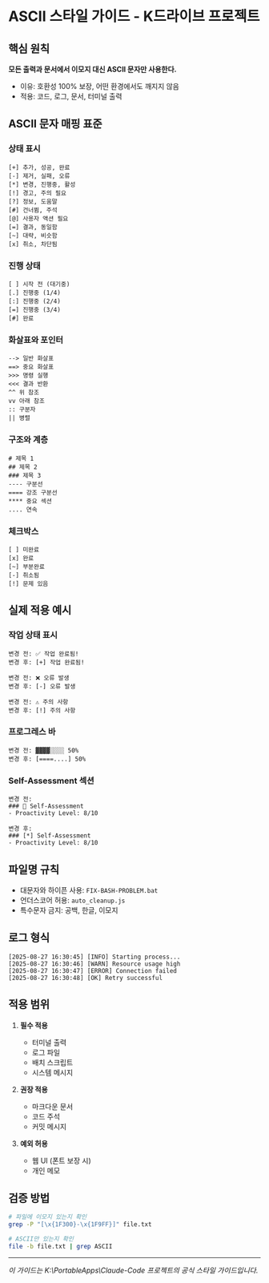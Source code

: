 # ASCII 스타일 가이드 - K드라이브 프로젝트

## 핵심 원칙
**모든 출력과 문서에서 이모지 대신 ASCII 문자만 사용한다.**
- 이유: 호환성 100% 보장, 어떤 환경에서도 깨지지 않음
- 적용: 코드, 로그, 문서, 터미널 출력

## ASCII 문자 매핑 표준

### 상태 표시
```
[+] 추가, 성공, 완료
[-] 제거, 실패, 오류  
[*] 변경, 진행중, 활성
[!] 경고, 주의 필요
[?] 정보, 도움말
[#] 건너뜀, 주석
[@] 사용자 액션 필요
[=] 결과, 동일함
[~] 대략, 비슷함
[x] 취소, 차단됨
```

### 진행 상태
```
[ ] 시작 전 (대기중)
[.] 진행중 (1/4)
[:] 진행중 (2/4)
[=] 진행중 (3/4)
[#] 완료
```

### 화살표와 포인터
```
--> 일반 화살표
==> 중요 화살표
>>> 명령 실행
<<< 결과 반환
^^ 위 참조
vv 아래 참조
:: 구분자
|| 병렬
```

### 구조와 계층
```
# 제목 1
## 제목 2
### 제목 3
---- 구분선
==== 강조 구분선
**** 중요 섹션
.... 연속
```

### 체크박스
```
[ ] 미완료
[x] 완료
[~] 부분완료
[-] 취소됨
[!] 문제 있음
```

## 실제 적용 예시

### 작업 상태 표시
```
변경 전: ✅ 작업 완료됨!
변경 후: [+] 작업 완료됨!

변경 전: ❌ 오류 발생
변경 후: [-] 오류 발생

변경 전: ⚠️ 주의 사항
변경 후: [!] 주의 사항
```

### 프로그레스 바
```
변경 전: ▓▓▓▓░░░░ 50%
변경 후: [====....] 50%
```

### Self-Assessment 섹션
```
변경 전:
### 🎯 Self-Assessment
- Proactivity Level: 8/10

변경 후:
### [*] Self-Assessment
- Proactivity Level: 8/10
```

## 파일명 규칙
- 대문자와 하이픈 사용: `FIX-BASH-PROBLEM.bat`
- 언더스코어 허용: `auto_cleanup.js`
- 특수문자 금지: 공백, 한글, 이모지

## 로그 형식
```
[2025-08-27 16:30:45] [INFO] Starting process...
[2025-08-27 16:30:46] [WARN] Resource usage high
[2025-08-27 16:30:47] [ERROR] Connection failed
[2025-08-27 16:30:48] [OK] Retry successful
```

## 적용 범위
1. **필수 적용**
   - 터미널 출력
   - 로그 파일
   - 배치 스크립트
   - 시스템 메시지

2. **권장 적용**
   - 마크다운 문서
   - 코드 주석
   - 커밋 메시지

3. **예외 허용**
   - 웹 UI (폰트 보장 시)
   - 개인 메모

## 검증 방법
```bash
# 파일에 이모지 있는지 확인
grep -P "[\x{1F300}-\x{1F9FF}]" file.txt

# ASCII만 있는지 확인
file -b file.txt | grep ASCII
```

---
*이 가이드는 K:\PortableApps\Claude-Code 프로젝트의 공식 스타일 가이드입니다.*